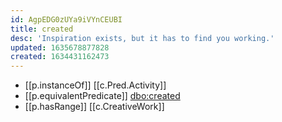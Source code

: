 ```yaml
---
id: AgpEDG0zUYa9iVYnCEUBI
title: created
desc: 'Inspiration exists, but it has to find you working.'
updated: 1635678877828
created: 1634431162473
---
```




- [[p.instanceOf]] [[c.Pred.Activity]]
- [[p.equivalentPredicate]] [dbo:created](http://dbpedia.org/ontology/created)
- [[p.hasRange]] [[c.CreativeWork]]
